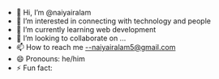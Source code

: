 - 👋 Hi, I’m @naiyairalam
- 👀 I’m interested in connecting with technology and people
- 🌱 I’m currently learning web development
- 💞️ I’m looking to collaborate on ...
- 📫 How to reach me --naiyairalam5@gmail.com
- 😄 Pronouns: he/him
- ⚡ Fun fact: 

<!---
naiyairalam/naiyairalam is a ✨ special ✨ repository because its `README.md` (this file) appears on your GitHub profile.
You can click the Preview link to take a look at your changes.
--->
